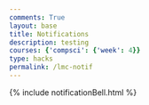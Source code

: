 ```yaml
---
comments: True
layout: base
title: Notifications
description: testing
courses: {'compsci': {'week': 4}}
type: hacks
permalink: /lmc-notif
---
```


{% include notificationBell.html %}
